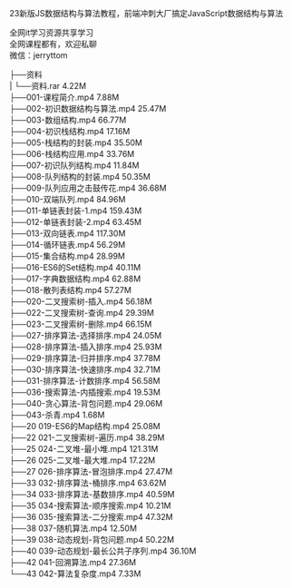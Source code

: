 23新版JS数据结构与算法教程，前端冲刺大厂搞定JavaScript数据结构与算法

全网it学习资源共享学习<br>全网课程都有，欢迎私聊<br>微信：jerryttom<br>

├──资料<br> | └──资料.rar 4.22M<br> ├──001-课程简介.mp4 7.88M<br> ├──002-初识数据结构与算法.mp4 25.47M<br> ├──003-数组结构.mp4 66.77M<br> ├──004-初识栈结构.mp4 17.16M<br> ├──005-栈结构的封装.mp4 35.50M<br> ├──006-栈结构应用.mp4 33.76M<br> ├──007-初识队列结构.mp4 11.84M<br> ├──008-队列结构的封装.mp4 50.35M<br> ├──009-队列应用之击鼓传花.mp4 36.68M<br> ├──010-双端队列.mp4 84.96M<br> ├──011-单链表封装-1.mp4 159.43M<br> ├──012-单链表封装-2.mp4 63.45M<br> ├──013-双向链表.mp4 117.30M<br> ├──014-循环链表.mp4 56.29M<br> ├──015-集合结构.mp4 28.99M<br> ├──016-ES6的Set结构.mp4 40.11M<br> ├──017-字典数据结构.mp4 62.88M<br> ├──018-散列表结构.mp4 57.27M<br> ├──020-二叉搜索树-插入.mp4 56.18M<br> ├──022-二叉搜索树-查询.mp4 29.39M<br> ├──023-二叉搜索树-删除.mp4 66.15M<br> ├──027-排序算法-选择排序.mp4 24.05M<br> ├──028-排序算法-插入排序.mp4 25.93M<br> ├──029-排序算法-归并排序.mp4 37.78M<br> ├──030-排序算法-快速排序.mp4 32.71M<br> ├──031-排序算法-计数排序.mp4 56.58M<br> ├──036-搜索算法-内插搜索.mp4 19.53M<br> ├──040-贪心算法-背包问题.mp4 29.06M<br> ├──043-杀青.mp4 1.68M<br> ├──20 019-ES6的Map结构.mp4 25.08M<br> ├──22 021-二叉搜索树-遍历.mp4 38.29M<br> ├──25 024-二叉堆-最小堆.mp4 121.31M<br> ├──26 025-二叉堆-最大堆.mp4 17.22M<br> ├──27 026-排序算法-冒泡排序.mp4 27.47M<br> ├──33 032-排序算法-桶排序.mp4 63.62M<br> ├──34 033-排序算法-基数排序.mp4 40.59M<br> ├──35 034-搜索算法-顺序搜索.mp4 10.21M<br> ├──36 035-搜索算法-二分搜索.mp4 47.32M<br> ├──38 037-随机算法.mp4 12.50M<br> ├──39 038-动态规划-背包问题.mp4 50.22M<br> ├──40 039-动态规划-最长公共子序列.mp4 36.10M<br> ├──42 041-回溯算法.mp4 27.36M<br> └──43 042-算法复杂度.mp4 7.33M